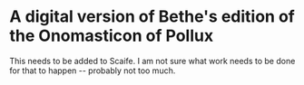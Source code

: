 # A digital version of Bethe's edition of the Onomasticon of Pollux

This needs to be added to Scaife. I am not sure what work needs to be done for that to happen -- probably not too much. 


